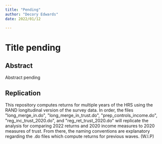 ```yaml
---
title: "Pending"
author: "Decory Edwards"
date: 2022/01/12

---
```

# Title pending

## Abstract

 Abstract pending

## Replication

This repository computes returns for multiple years of the HRS using the RAND longitudinal version of the survey data. In order, the files "long_merge_in.do", "long_merge_in_trust.do", "prep_controls_income.do", "reg_inc_trust_2020.do", and "reg_ret_trust_2020.do" will replicate the analysis for comparing 2022 returns and 2020 income measures to 2020 measures of trust. From there, the naming conventions are explanatory regarding the .do files which compute returns for previous waves. (W.I.P)
